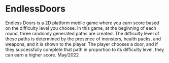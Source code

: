 # EndlessDoors
 Endless Doors is a 2D platform mobile game where you earn score based on the difficulty level you choose. In this game, at the beginning of each round, three randomly generated paths are created. The difficulty level of these paths is determined by the presence of monsters, health packs, and weapons, and it is shown to the player. The player chooses a door, and if they successfully complete that path in proportion to its difficulty level, they can earn a higher score. May/2022
